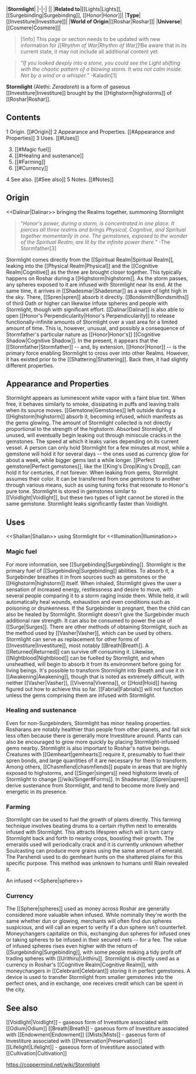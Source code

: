 |**Stormlight**|
|-|-|
||
|**Related to**|[[Lights\|Lights]], [[Surgebinding\|Surgebinding]], [[Honor\|Honor]]|
|**Type**|[[Investiture\|Investiture]]|
|**World of Origin**|[[Roshar\|Roshar]]|
|**Universe**|[[Cosmere\|Cosmere]]|

> [!info] This page or section needs to be updated with new information for *[[Rhythm of War\|Rhythm of War]]*!Be aware that in its current state, it may not include all additional content yet.

>“*If you looked deeply into a stone, you could see the Light shifting with the chaotic pattern of a blowing storm. It was not calm inside. Not by a wind or a whisper.*”
\-Kaladin[1]


**Stormlight** (Alethi: *Zeradoreh*) is a form of gaseous [[Investiture\|Investiture]] brought by the [[Highstorm\|highstorms]] of [[Roshar\|Roshar]].

## Contents

1 Origin. [[#Origin]] 
2 Appearance and Properties. [[#Appearance and Properties]] 
3 Uses. [[#Uses]] 

3. [[#Magic fuel]] 
3. [[#Healing and sustenance]] 
3. [[#Farming]] 
3. [[#Currency]] 


4 See also. [[#See also]] 
5 Notes. [[#Notes]] 


## Origin
  <<Dalinar\|Dalinar>> bringing the Realms together, summoning Stormlight
>“*Honor's power, during a storm, is concentrated in one place. It pierces all three realms and brings Physical, Cognitive, and Spiritual together momentarily in one. The gemstones, exposed to the wonder of the Spiritual Realm, are lit by the infinite power there.*”
\-The Stormfather[3]


Stormlight comes directly from the [[Spiritual Realm\|Spiritual Realm]], leaking into the [[Physical Realm\|Physical]] and the [[Cognitive Realm\|Cognitive]] as the three are brought closer together. This typically happens on Roshar during a [[Highstorm\|highstorm]]. As the storm passes, any spheres exposed to it are infused with Stormlight near its end. At the same time, it arrives in [[Shadesmar\|Shadesmar]] as a wave of light high in the sky. There, [[Spren\|spren]] absorb it directly.
[[Bondsmith\|Bondsmiths]] of third Oath or higher can likewise infuse spheres and people with Stormlight, though with significant effort. [[Dalinar\|Dalinar]] is also able to open [[Honor's Perpendicularity\|Honor's Perpendicularity]] to release functionally-infinite amounts of Stormlight over a vast area for a limited amount of time. This is, however, unusual, and possibly a consequence of Stormfather's particular nature as [[Honor\|Honor's]] [[Cognitive Shadow\|Cognitive Shadow]].
In the present, it appears that the [[Stormfather\|Stormfather]] -- and, by extension, [[Honor\|Honor]] -- is the primary force enabling Stormlight to cross over into other Realms. However, it has existed prior to the [[Shattering\|Shattering]]. Back then, it had slightly different properties.

## Appearance and Properties
Stormlight appears as luminescent white vapor with a faint blue tint. When free, it behaves similarly to smoke, dissipating in puffs and leaving trails when its source moves. [[Gemstone\|Gemstones]] left outside during a [[Highstorm\|highstorm]] absorb it, becoming infused, which manifests as the gems glowing. The amount of Stormlight collected is not directly proportional to the strength of the highstorm.
Absorbed Stormlight, if unused, will eventually begin leaking out through miniscule cracks in the gemstones. The speed at which it leaks varies depending on its current vessel. A person can only hold Stormlight for a few minutes at most, while a gemstone will hold it for several days -- the ones used as currency glow for about a week, while bigger gems last a while longer. [[Perfect gemstone\|Perfect gemstones]], like the [[King's Drop\|King's Drop]], can hold it for centuries, if not forever. When leaking from gems, Stormlight assumes their color. It can be transferred from one gemstone to another through various means, such as using tuning forks that resonate to Honor's pure tone.
Stormlight is stored in gemstones similar to [[Voidlight\|Voidlight]], but these two types of light cannot be stored in the same gemstone. Stormlight leaks significantly faster than Voidlight.

## Uses
  <<Shallan\|Shallan>> using Stormlight for <<Illumination\|Illumination>>
### Magic fuel
For more information, see [[Surgebinding\|Surgebinding]].
Stormlight is the primary fuel of [[Surgebinding\|Surgebinding]] abilities. To absorb it, a Surgebinder breathes it in from sources such as gemstones or the [[Highstorm\|highstorm]] itself. When inhaled, Stormlight gives the user a sensation of increased energy, restlessness and desire to move, with several people comparing it to a storm raging inside them. While held, it will automatically heal wounds, exhaustion and even conditions such as poisoning or drunkenness. If the Surgebinder is pregnant, then the child can also be healed by Stormlight. Stormlight doesn't give the Surgebinder much additional raw strength. It can also be consumed to power the use of [[Surge\|Surges]].
There are other methods of obtaining Stormlight, such as the method used by [[Vasher\|Vasher]], which can be used by others. Stormlight can serve as replacement for other forms of [[Investiture\|Investiture]], most notably [[Breath\|Breath]]. A [[Returned\|Returned]] can survive off consuming it. Likewise, [[Nightblood\|Nightblood]] can be fuelled by Stormlight, and when unsheathed, will begin to absorb it from its environment before going for living beings. It's possible to transform Stormlight into Breath and use it in [[Awakening\|Awakening]], though that is noted as extremely difficult, with neither [[Vasher\|Vasher]], [[Vivenna\|Vivenna]], or [[Hoid\|Hoid]] having figured out how to achieve this so far.
[[Fabrial\|Fabrials]] will not function unless the gems comprising them are infused with Stormlight.

### Healing and sustenance
Even for non-Surgebinders, Stormlight has minor healing properties. Rosharans are notably healthier than people from other planets, and fall sick less often because there is generally more Investiture around. Plants can also be encouraged to grow more quickly by placing Stormlight-infused gems nearby.
Stormlight is also important to Roshar's native beings. Creatures with [[Gemheart\|gemhearts]] require it, presumably to fuel their spren bonds, and large quantities of it are necessary for them to transform. Among others, [[Chasmfiend\|chasmfiends]] pupate in areas that are highly exposed to highstorms, and [[Singer\|singers]] need highstorm levels of Stormlight to change [[/wiki/Singer#Forms]]. In Shadesmar, [[Spren\|spren]] derive sustenance from Stormlight, and tend to become more lively and energetic in its presence.

### Farming
Stormlight can be used to fuel the growth of plants directly. This farming technique involves beating drums to a certain rhythm next to emeralds infused with Stormlight. This attracts lifespren which will in turn carry Stormlight back and forth to nearby crops, boosting their growth. The emeralds used will periodically crack and it is currently unknown whether Soulcasting can produce more grains using the same amount of emerald. The Parshendi used to do gemheart hunts on the shattered plains for this specific purpose. This method was unknown to humans until Rlain revealed it.

  An infused <<Sphere\|sphere>>
### Currency
The [[Sphere\|spheres]] used as money across Roshar are generally considered more valuable when infused. While nominally they're worth the same whether dun or glowing, merchants will often find dun spheres suspicious, and will call an expert to verify if a dun sphere isn't counterfeit. Moneychangers capitalize on this, exchanging dun spheres for infused ones or taking spheres to be infused in their secured nets -- for a fee. The value of infused spheres rises even higher with the return of [[Surgebinding\|Surgebinding]], with some people making a tidy profit off trading spheres with [[Urithiru\|Urithiru]].
Stormlight is directly used as a currency in Roshar's [[Cognitive Realm\|Cognitive Realm]], with moneychangers in [[Celebrant\|Celebrant]] storing it in perfect gemstones. A device is used to transfer Stormlight from smaller gemstones into the perfect ones, and in exchange, one receives credit which can be spent in the city.

## See also
[[Voidlight\|Voidlight]] - gaseous form of Investiture associated with [[Odium\|Odium]]
[[Breath\|Breath]] - gaseous form of Investiture associated with [[Endowment\|Endowment]]
[[Mists\|Mists]] - gaseous form of Investiture associated with [[Preservation\|Preservation]]
[[Lifelight\|Lifelight]] - gaseous form of Investiture associated with [[Cultivation\|Cultivation]]


https://coppermind.net/wiki/Stormlight